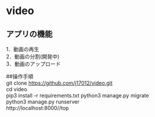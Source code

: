 # video

## アプリの機能  
1．動画の再生  
2．動画の分割(開発中)  
3．動画のアップロード  

##操作手順   
git clone https://github.com/j17012/video.git  
cd video  
pip3 install -r requirements.txt
python3 manage.py migrate  
python3 manage.py runserver  
http://localhost:8000//top  
